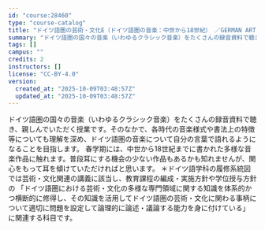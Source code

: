 ```yaml
---
id: "course:28460"
type: "course-catalog"
title: "ドイツ語圏の芸術・文化E（ドイツ語圏の音楽：中世から18世紀） ／GERMAN ART AND CULTURE E"
summary: "ドイツ語圏の国々の音楽（いわゆるクラシック音楽）をたくさんの録音資料で聴き、親しんでいただく授業です。そのなかで、各時代の音楽様式や書法上の特徴等についても理解を深め、ドイツ語圏の音楽について自分の言葉で語れるようになることを目指します。 …"
tags: []
campus: ""
credits: 2
instructors: []
license: "CC-BY-4.0"
version:
  created_at: "2025-10-09T03:48:57Z"
  updated_at: "2025-10-09T03:48:57Z"
---
```

ドイツ語圏の国々の音楽（いわゆるクラシック音楽）をたくさんの録音資料で聴き、親しんでいただく授業です。そのなかで、各時代の音楽様式や書法上の特徴等についても理解を深め、ドイツ語圏の音楽について自分の言葉で語れるようになることを目指します。 春学期には、中世から18世紀までに書かれた多様な音楽作品に触れます。普段耳にする機会の少ない作品もあるかも知れませんが、関心をもって耳を傾けていただければと思います。 ＊ドイツ語学科の履修系統図では芸術・文化関連の講義に該当し、教育課程の編成・実施方針や学位授与方針の 「ドイツ語圏における芸術・文化の多様な専門領域に関する知識を体系的かつ横断的に修得し、その知識を活用してドイツ語圏の芸術・文化に関わる事柄について適切に問題を設定して論理的に論述・議論する能力を身に付けている」 に関連する科目です。
